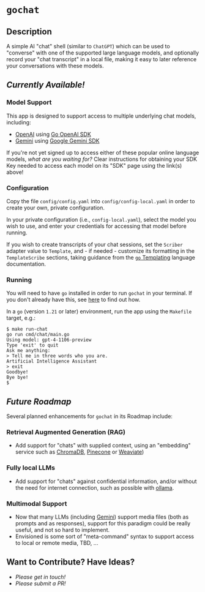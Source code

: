 # `gochat`

## Description

A simple AI "chat" shell (similar to `ChatGPT`) which can be used to "converse" with
one of the supported large language models, and optionally record your "chat transcript"
in a local file, making it easy to later reference your conversations with these models.

## _Currently Available!_

### Model Support

This app is designed to support access to multiple underlying chat models, 
including:

- [OpenAI](https://platform.openai.com/docs) using [Go OpenAI SDK](https://github.com/sashabaranov/go-openai)
- [Gemini](https://deepmind.google/technologies/gemini) using [Google Gemini SDK](https://github.com/google/generative-ai-go)

If you're not yet signed up to access either of these popular online language models,
_what are you waiting for?_  Clear instructions for obtaining your SDK Key needed to
access each model on its "SDK" page using the link(s) above! 

### Configuration 

Copy the file `config/config.yaml` into `config/config-local.yaml` in order to create
your own, private configuration.

In your private configuration (i.e., `config-local.yaml`), select the model you wish to use,
and enter your credentials for accessing that model before running.

If you wish to create transcripts of your chat sessions, set the `Scriber` adapter value to
`Template`, and - if needed - customize its formatting in the `TemplateScribe` sections,
taking guidance from the [`go` Templating](https://pkg.go.dev/text/template) language documentation.

### Running

You will need to have `go` installed in order to run `gochat` in your terminal.  If you 
don't already have this, see [here](https://go.dev/doc/install) to find out how.

In a `go` (version `1.21` or later) environment, run the app using the `Makefile` target, e.g.:

```shell
$ make run-chat
go run cmd/chat/main.go
Using model: gpt-4-1106-preview
Type 'exit' to quit
Ask me anything: 
> Tell me in three words who you are.
Artificial Intelligence Assistant
> exit
Goodbye!
Bye bye!
$ 
```

## _Future Roadmap_

Several planned enhancements for `gochat` in its Roadmap include:

### Retrieval Augmented Generation (RAG)
- Add support for "chats" with supplied context, using an "embedding" service such as
  [ChromaDB](https://www.trychroma.com/), [Pinecone](https://www.pinecone.io/solutions/rag/)
  or [Weaviate](https://weaviate.io/developers/weaviate/starter-guides/generative))

### Fully local LLMs
- Add support for "chats" against confidential information, and/or without the need
  for internet connection, such as possible with [ollama](https://ollama.com/).

### Multimodal Support
- Now that many LLMs (including [Gemini](https://cloud.google.com/vertex-ai/docs/generative-ai/multimodal/overview))
  support media files (both as prompts and as responses), support for this paradigm
  could be really useful, and not so hard to implement.
- Envisioned is some sort of "meta-command" syntax to support access to local or
  remote media, TBD, ...

## Want to Contribute?  Have Ideas?
- _Please get in touch!_
- _Please submit a PR!_
